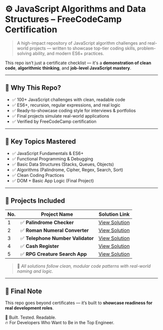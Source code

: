 
# ⚙️ JavaScript Algorithms and Data Structures – FreeCodeCamp Certification

> A high-impact repository of JavaScript algorithm challenges and real-world projects — written to showcase top-tier coding skills, problem-solving ability, and modern ES6+ practices.

This repo isn’t just a certificate checklist — it's a **demonstration of clean code**, **algorithmic thinking**, and **job-level JavaScript mastery**.

---

## 🚀 Why This Repo?

- ✅ 100+ JavaScript challenges with clean, readable code  
- ✅ ES6+, recursion, regular expressions, and real logic  
- ✅ Ready-to-showcase coding style for interviews & portfolios  
- ✅ Final projects simulate real-world applications  
- ✅ Verified by FreeCodeCamp certification  

---

## 🧠 Key Topics Mastered

- ✅ JavaScript Fundamentals & ES6+  
- ✅ Functional Programming & Debugging  
- ✅ Basic Data Structures (Stacks, Queues, Objects)  
- ✅ Algorithms (Palindrome, Cipher, Regex, Search, Sort)  
- ✅ Clean Coding Practices  
- ✅ DOM + Basic App Logic (Final Project)

---

## 🧩 Projects Included

| No. | Project Name                     | Solution Link                                  |
| --- | -------------------------------- | ---------------------------------------------- |
| 1   | ✅ **Palindrome Checker**        | [View Solution](./projects/palindrome.js)      |
| 2   | ✅ **Roman Numeral Converter**   | [View Solution](./projects/romanConverter.js)  |
| 3   | ✅ **Telephone Number Validator**| [View Solution](./projects/phoneValidator.js)  |
| 4   | ✅ **Cash Register**             | [View Solution](./projects/cashRegister.js)    |
| 5   | ✅ **RPG Creature Search App**   | [View Solution](./projects/rpgSearchApp.js)    |

> 📁 _All solutions follow clean, modular code patterns with real-world naming and logic._

---

## 📜 Final Note

This repo goes beyond certificates — it’s built to **showcase readiness for real development roles**.

🧠 Built. Tested. Readable.  
🔥 For Developers Who Want to Be in the Top Engineer.

